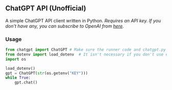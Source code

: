 ## ChatGPT API (Unofficial)

A simple ChatGPT API client written in Python. *Requires an API key. If you don't have any, you can subscribe to OpenAI from [here](https://openai.com/).*

### Usage

```py
from chatgpt import ChatGPT # Make sure the runner code and chatgpt.py file are under the same directory.
from dotenv import load_dotenv  # It isn't necessary if you don't use env variables.
import os

load_dotenv()
gpt = ChatGPT(str(os.getenv("KEY")))
while True:
    gpt.chat()
```

